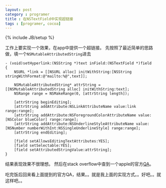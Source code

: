 ```yaml
---
layout: post
category : programer
title : 在NSTextField中实现超链接
tags : [programer, cocoa]
---
```

{% include JB/setup %}

工作上要实现一个效果，在app中提供一个超链接。
先按照了最近简单的思路做，填一个`NSMutableAttributedString`进去

```
- (void)setHyperlink:(NSString *)text inField:(NSTextField *)field
{
	NSURL *link = [[NSURL alloc] initWithString:[NSString stringWithFormat:@"mailto:%@",text]];
    
	NSMutableAttributedString* attrString = [[NSMutableAttributedString alloc] initWithString:text];
	NSRange range = NSMakeRange(0, [attrString length]);

	[attrString beginEditing];
	[attrString addAttribute:NSLinkAttributeName value:link range:range];
	[attrString addAttribute:NSForegroundColorAttributeName value:[NSColor blueColor] range:range];
	[attrString addAttribute:NSUnderlineStyleAttributeName value:[NSNumber numberWithInt:NSSingleUnderlineStyle] range:range];
	[attrString endEditing];

	[field setAllowsEditingTextAttributes:YES];
	[field setSelectable:YES];
	[field setAttributedStringValue:attrString];
}
```

结果表现效果不很理想。
然后在stack overflow中查到一个apple的官方[QA](https://developer.apple.com/library/mac/#qa/qa2006/qa1487.html)。


吃完饭后回来看上面提到的官方QA，结果。。就是我上面的实现方式。。好吧。。就这样吧。。